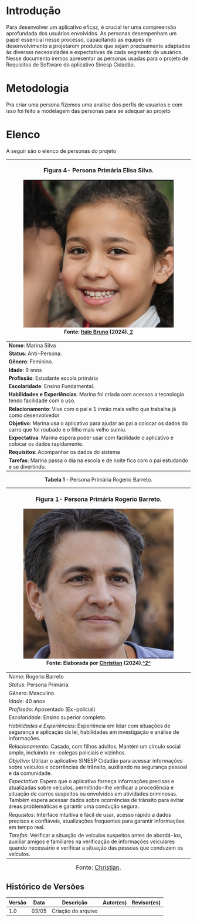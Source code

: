 # Introdução

Para desenvolver um aplicativo eficaz, é crucial ter uma compreensão aprofundada dos usuários envolvidos. As personas desempenham um papel essencial nesse processo, capacitando as equipes de desenvolvimento a projetarem produtos que sejam precisamente adaptados às diversas necessidades e expectativas de cada segmento de usuários. Nesse documento iremos apresentar as personas usadas para o projeto de Requisitos de Software do aplicativo Sinesp Cidadão.

# Metodologia

Pra criar uma persona fizemos uma analise dos perfis de usuarios e com isso foi feito a modelagem das personas para se adequar ao projeto

# Elenco

A seguir são o elenco de personas do projeto

| <font size="3"><p style="text-align: center">Figura 4- Persona Primária Elisa Silva.</p></font><figure markdown>![Marina Silva](anti-persona.jpg.png)<figcaption>Fonte: [Italo Bruno](https://github.com/italobrunom) (2024).<a id="TEC2" href="#QT2"> 2</a></figcaption></figure> |
| ----------------------------------------------------------------------------------------------------------------------------------------------------------------------------------------------------------------------------------------------------------------------------------------------------------------------------------------------------------------------------------------- |
| **Nome**: Marina Silva |
| **Status**: Anti-Persona. |
| **Gênero**: Feminino. 
| **Idade**: 9 anos |
| **Profissão**: Estudante escola primária|
| **Escolaridade**: Ensino Fundamental. |
| **Habilidades e Experiências**:   Marina foi criada com acessos a tecnologia tendo facilidade com o uso. |
| **Relacionamento**:  Vive com o pai e 1 irmão mais velho que trabalha já como desenvolvedor  |
| **Objetivo**: Marina usa o aplicativo para ajudar ao pai a colocar os dados do carro que foi roubado e o filho mais velho sumiu. |
| **Expectativa**: Marina espera poder usar com facilidade o aplicativo e colocar os dados rapidamente.                |
| **Requisitos**: Acompanhar os dados do sistema          |
| **Tarefas**: Marina passa o dia na escola e de noite fica com o pai estudando e se divertindo.                                                                                                                                                                                                                           |
<p style="text-align: center"><b>Tabela 1</b> - Persona Primária Rogerio Barreto.</p>

| <font size="3"><p style="text-align: center">Figura 1- Persona Primária Rogerio Barreto.</p></font><figure markdown>![Rogerio Barreto](personarogerio.jpg)<figcaption>Fonte: Elaborada por [Christian](https://github.com/crstyhs) (2024).<a id="TEC2" href="#QT2">^2^</a></figcaption></figure> |
| ----------------------------------------------------------------------------------------------------------------------------------------------------------------------------------------------------------------------------------------------------------------------------------------------------------------------------------------------------------------------------------------- |
| *Nome*: Rogerio Barreto |
| *Status*: Persona Primária. |
| *Gênero*: Masculino. 
| *Idade*: 40 anos |
| *Profissão*: Aposentado (Ex-policial)|
| *Escolaridade*: Ensino superior completo. |
| *Habilidades e Experiências*:   Experiência em lidar com situações de segurança e aplicação da lei, habilidades em investigação e análise de informações. |
| *Relacionamento*:  Casado, com filhos adultos. Mantém um círculo social amplo, incluindo ex-colegas policiais e vizinhos.  |
| *Objetivo*: Utilizar o aplicativo SINESP Cidadão para acessar informações sobre veículos e ocorrências de trânsito, auxiliando na segurança pessoal e da comunidade.|
| *Expectativa*:   Espera que o aplicativo forneça informações precisas e atualizadas sobre veículos, permitindo-lhe verificar a procedência e situação de carros suspeitos ou envolvidos em atividades criminosas. Também espera acessar dados sobre ocorrências de trânsito para evitar áreas problemáticas e garantir uma condução segura.             |
| *Requisitos*: Interface intuitiva e fácil de usar, acesso rápido a dados precisos e confiáveis, atualizações frequentes para garantir informações em tempo real.                                                                                                                             |
| *Tarefas*:       Verificar a situação de veículos suspeitos antes de abordá-los, auxiliar amigos e familiares na verificação de informações veiculares quando necessário e verificar a situação das pessoas que conduzem os veículos.                                                                                                                                                                                                              |

<font size="3"><p style="text-align: center">Fonte: [Christian](https://github.com/crstyhs).</p></font>

## Histórico de Versões

| Versão | Data       | Descrição                           | Autor(es)                                                                                           | Revisor(es)                                      |
| ------ | ---------- | ----------------------------------- | --------------------------------------------------------------------------------------------------- | ------------------------------------------------ |
| 1.0  | 03/05 |   Criação do arquivo    |  |  |
